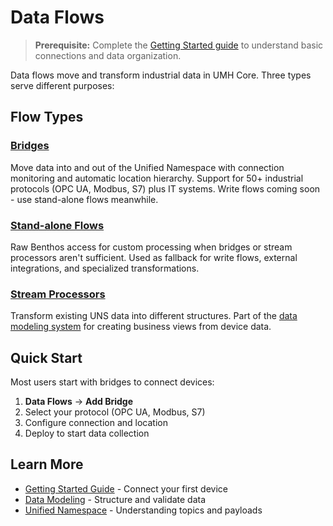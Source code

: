 # Data Flows

> **Prerequisite:** Complete the [Getting Started guide](../../getting-started/) to understand basic connections and data organization.

Data flows move and transform industrial data in UMH Core. Three types serve different purposes:

## Flow Types

### [Bridges](bridges.md)
Move data into and out of the Unified Namespace with connection monitoring and automatic location hierarchy. Support for 50+ industrial protocols (OPC UA, Modbus, S7) plus IT systems. Write flows coming soon - use stand-alone flows meanwhile.

### [Stand-alone Flows](stand-alone-flow.md)
Raw Benthos access for custom processing when bridges or stream processors aren't sufficient. Used as fallback for write flows, external integrations, and specialized transformations.

### [Stream Processors](stream-processor.md)
Transform existing UNS data into different structures. Part of the [data modeling system](../data-modeling/stream-processors.md) for creating business views from device data.

## Quick Start

Most users start with bridges to connect devices:

1. **Data Flows** → **Add Bridge**
2. Select your protocol (OPC UA, Modbus, S7)
3. Configure connection and location
4. Deploy to start data collection

## Learn More

- [Getting Started Guide](../../getting-started/) - Connect your first device
- [Data Modeling](../data-modeling/) - Structure and validate data
- [Unified Namespace](../unified-namespace/) - Understanding topics and payloads